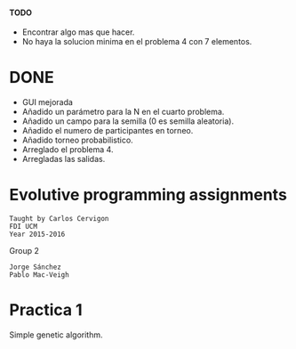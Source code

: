 #### TODO
  - Encontrar algo mas que hacer.
  - No haya la solucion minima en el problema 4 con 7 elementos.

# DONE

- GUI mejorada
- Añadido un parámetro para la N en el cuarto problema.
- Añadido un campo para la semilla (0 es semilla aleatoria).
- Añadido el numero de participantes en torneo.
- Añadido torneo probabilistico.
- Arreglado el problema 4.
- Arregladas las salidas.

# Evolutive programming assignments
    Taught by Carlos Cervigon
    FDI UCM
    Year 2015-2016
Group 2

    Jorge Sánchez
    Pablo Mac-Veigh

# Practica 1
Simple genetic algorithm.

